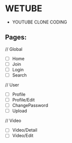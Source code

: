 # WETUBE
- YOUTUBE CLONE CODING

## Pages:

// Global
- [ ] Home
- [ ] Join
- [ ] Login
- [ ] Search

// User
- [ ] Profile
- [ ] Profile/Edit
- [ ] ChangePassword
- [ ] Upload

// Video
- [ ] Video/Detail
- [ ] Video/Edit